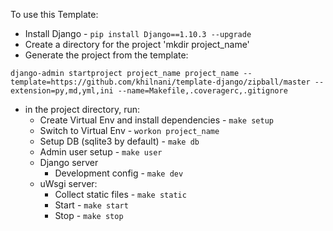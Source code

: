 
To use this Template:

- Install Django - `pip install Django==1.10.3 --upgrade`
- Create a directory for the project 'mkdir project_name'
- Generate the project from the template:
```
django-admin startproject project_name project_name --template=https://github.com/khilnani/template-django/zipball/master --extension=py,md,yml,ini --name=Makefile,.coveragerc,.gitignore
```
- in the project directory, run:
  - Create Virtual Env and install dependencies - `make setup`
  - Switch to Virtual Env - `workon project_name`
  - Setup DB (sqlite3 by default) - `make db`
  - Admin user setup - `make user`
  - Django server
    - Development config - `make dev`
  - uWsgi server:
    - Collect static files - `make static`
    - Start - `make start`
    - Stop - `make stop`
